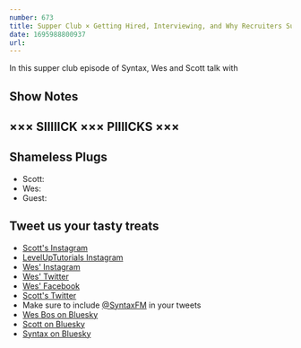 ```yaml
---
number: 673
title: Supper Club × Getting Hired, Interviewing, and Why Recruiters Suck with Taylor Desseyn
date: 1695988800937
url:
---
```


In this supper club episode of Syntax, Wes and Scott talk with

## Show Notes

## ××× SIIIIICK ××× PIIIICKS ×××

## Shameless Plugs

- Scott:
- Wes:
- Guest:

## Tweet us your tasty treats

- [Scott's Instagram](https://www.instagram.com/stolinski/)
- [LevelUpTutorials Instagram](https://www.instagram.com/LevelUpTutorials/)
- [Wes' Instagram](https://www.instagram.com/wesbos/)
- [Wes' Twitter](https://twitter.com/wesbos)
- [Wes' Facebook](https://www.facebook.com/wesbos.developer)
- [Scott's Twitter](https://twitter.com/stolinski)
- Make sure to include [@SyntaxFM](https://twitter.com/SyntaxFM) in your tweets
- [Wes Bos on Bluesky](https://bsky.app/profile/wesbos.com)
- [Scott on Bluesky](https://bsky.app/profile/tolin.ski)
- [Syntax on Bluesky](https://bsky.app/profile/syntax.fm)
